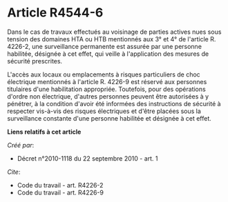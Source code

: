 # Article R4544-6

Dans le cas de travaux effectués au voisinage de parties actives nues sous tension des domaines HTA ou HTB mentionnés aux 3°
et 4° de l'article R. 4226-2, une surveillance permanente est assurée par une personne habilitée, désignée à cet effet, qui
veille à l'application des mesures de sécurité prescrites.

L'accès aux locaux ou emplacements à risques particuliers de choc électrique mentionnés à l'article R. 4226-9 est réservé aux
personnes titulaires d'une habilitation appropriée. Toutefois, pour des opérations d'ordre non électrique, d'autres personnes
peuvent être autorisées à y pénétrer, à la condition d'avoir été informées des instructions de sécurité à respecter vis-à-vis
des risques électriques et d'être placées sous la surveillance constante d'une personne habilitée et désignée à cet effet.

**Liens relatifs à cet article**

_Créé par_:

  - Décret n°2010-1118 du 22 septembre 2010 - art. 1

_Cite_:

  - Code du travail - art. R4226-2
  - Code du travail - art. R4226-9
